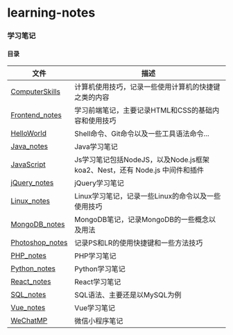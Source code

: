# learning-notes
### 学习笔记





#### 目录

| 文件                                               | 描述                                                         |
| -------------------------------------------------- | ------------------------------------------------------------ |
| <a href="./ComputerSkills.md">ComputerSkills</a>   | 计算机使用技巧，记录一些使用计算机的快捷键之类的内容         |
| <a href="./Frontend_notes.md">Frontend_notes</a>   | 学习前端笔记，主要记录HTML和CSS的基础内容和使用技巧          |
| <a href="./HelloWorld.md">HelloWorld</a>           | Shell命令、Git命令以及一些工具语法命令...  |
| <a href="./Java_notes.md">Java_notes</a>           | Java学习笔记                                                 |
| <a href="./JavaScript.md">JavaScript</a>           | Js学习笔记包括NodeJS，以及Node.js框架koa2、Nest，还有 Node.js 中间件和插件 |
| <a href="./jQuery_notes.md">jQuery_notes</a>       | jQuery学习笔记                                               |
| <a href="./Linux_notes.md">Linux_notes</a>         | Linux学习笔记，记录一些Linux的命令以及一些使用技巧           |
| <a href="./MongoDB_notes.md">MongoDB_notes</a>     | MongoDB笔记，记录MongoDB的一些概念以及用法                   |
| <a href="./Photoshop_notes.md">Photoshop_notes</a> | 记录PS和LR的使用快捷键和一些方法技巧                         |
| <a href="./PHP_notes.md">PHP_notes</a>             | PHP学习笔记                                                  |
| <a href="./Python_notes.md">Python_notes</a>       | Python学习笔记                                               |
| <a href="./React_notes.md">React_notes</a>         | React学习笔记                                                |
| <a href="./SQL_notes.md">SQL_notes</a>             | SQL语法、主要还是以MySQL为例                                 |
| <a href="./Vue_notes.md">Vue_notes</a>             | Vue学习笔记                                                  |
| <a href="./WeChatMP.md">WeChatMP</a>               | 微信小程序笔记                                               |

